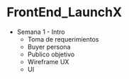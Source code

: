 # FrontEnd_LaunchX
- Semana 1 - Intro
  * Toma de requerimientos
  * Buyer persona
  * Publico objetivo
  * Wireframe UX
  * UI
